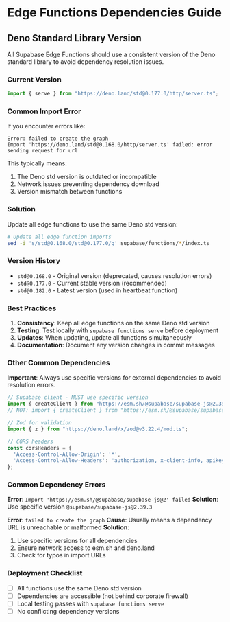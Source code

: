 # Edge Functions Dependencies Guide

## Deno Standard Library Version

All Supabase Edge Functions should use a consistent version of the Deno standard library to avoid dependency resolution issues.

### Current Version
```typescript
import { serve } from "https://deno.land/std@0.177.0/http/server.ts";
```

### Common Import Error
If you encounter errors like:
```
Error: failed to create the graph
Import 'https://deno.land/std@0.168.0/http/server.ts' failed: error sending request for url
```

This typically means:
1. The Deno std version is outdated or incompatible
2. Network issues preventing dependency download
3. Version mismatch between functions

### Solution
Update all edge functions to use the same Deno std version:
```bash
# Update all edge function imports
sed -i 's/std@0.168.0/std@0.177.0/g' supabase/functions/*/index.ts
```

### Version History
- `std@0.168.0` - Original version (deprecated, causes resolution errors)
- `std@0.177.0` - Current stable version (recommended)
- `std@0.182.0` - Latest version (used in heartbeat function)

### Best Practices
1. **Consistency**: Keep all edge functions on the same Deno std version
2. **Testing**: Test locally with `supabase functions serve` before deployment
3. **Updates**: When updating, update all functions simultaneously
4. **Documentation**: Document any version changes in commit messages

### Other Common Dependencies

**Important**: Always use specific versions for external dependencies to avoid resolution errors.

```typescript
// Supabase client - MUST use specific version
import { createClient } from "https://esm.sh/@supabase/supabase-js@2.39.3";
// NOT: import { createClient } from "https://esm.sh/@supabase/supabase-js@2"; // This will fail!

// Zod for validation
import { z } from "https://deno.land/x/zod@v3.22.4/mod.ts";

// CORS headers
const corsHeaders = {
  'Access-Control-Allow-Origin': '*',
  'Access-Control-Allow-Headers': 'authorization, x-client-info, apikey, content-type',
};
```

### Common Dependency Errors

**Error**: `Import 'https://esm.sh/@supabase/supabase-js@2' failed`
**Solution**: Use specific version `@supabase/supabase-js@2.39.3`

**Error**: `failed to create the graph`
**Cause**: Usually means a dependency URL is unreachable or malformed
**Solution**: 
1. Use specific versions for all dependencies
2. Ensure network access to esm.sh and deno.land
3. Check for typos in import URLs

### Deployment Checklist
- [ ] All functions use the same Deno std version
- [ ] Dependencies are accessible (not behind corporate firewall)
- [ ] Local testing passes with `supabase functions serve`
- [ ] No conflicting dependency versions